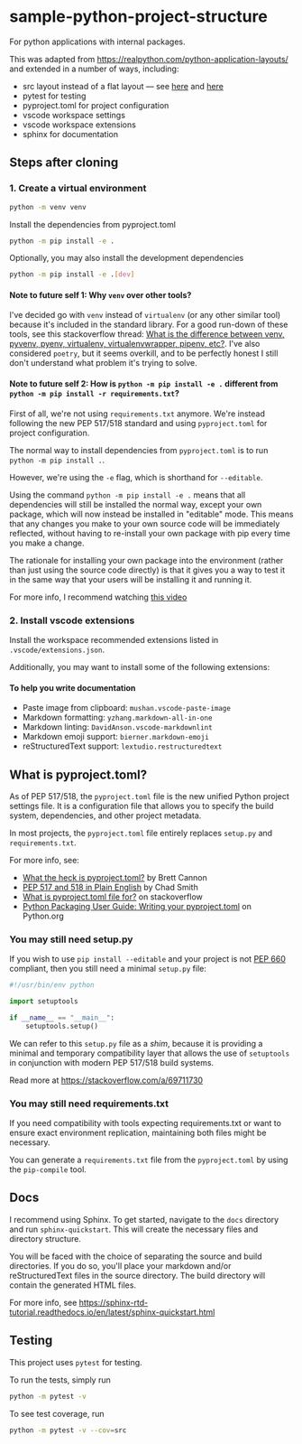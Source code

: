 # sample-python-project-structure

For python applications with internal packages.

This was adapted from <https://realpython.com/python-application-layouts/> and extended in a number of ways, including:

- src layout instead of a flat layout — see [here](https://packaging.python.org/en/latest/discussions/src-layout-vs-flat-layout/) and [here](https://www.b-list.org/weblog/2023/dec/15/python-packaging-src-layout/)
- pytest for testing
- pyproject.toml for project configuration
- vscode workspace settings
- vscode workspace extensions
- sphinx for documentation

## Steps after cloning

### 1. Create a virtual environment

```bash
python -m venv venv
```

Install the dependencies from pyproject.toml

```bash
python -m pip install -e .
```

Optionally, you may also install the development dependencies

```bash
python -m pip install -e .[dev]
```

#### Note to future self 1: Why `venv` over other tools?

I've decided go with `venv` instead of `virtualenv` (or any other similar tool) because it's included in the standard library.
For a good run-down of these tools, see this stackoverflow thread:
[What is the difference between venv, pyvenv, pyenv, virtualenv, virtualenvwrapper, pipenv, etc?](https://stackoverflow.com/questions/41573587/what-is-the-difference-between-venv-pyvenv-pyenv-virtualenv-virtualenvwrapper).
I've also considered `poetry`, but it seems overkill, and to be perfectly honest I still don't understand what problem it's trying to solve.

#### Note to future self 2: How is `python -m pip install -e .` different from `python -m pip install -r requirements.txt`?

First of all, we're not using `requirements.txt` anymore.
We're instead following the new PEP 517/518 standard and using `pyproject.toml` for project configuration.

The normal way to install dependencies from `pyproject.toml` is to run `python -m pip install .`.

However, we're using the `-e` flag, which is shorthand for `--editable`.

Using the command `python -m pip install -e .` means that all dependencies will still be installed the normal way, except your own package, which will now instead be installed in "editable" mode.
This means that any changes you make to your own source code will be immediately reflected, without having to re-install your own package with pip every time you make a change.

The rationale for installing your own package into the environment (rather than just using the source code directly) is that it gives you a way to test it in the same way that your users will be installing it and running it.

For more info, I recommend watching [this video](https://www.youtube.com/watch?v=QMY-OkckDwo)

### 2. Install vscode extensions

Install the workspace recommended extensions listed in `.vscode/extensions.json`.

Additionally, you may want to install some of the following extensions:

#### To help you write documentation

- Paste image from clipboard: `mushan.vscode-paste-image`
- Markdown formatting: `yzhang.markdown-all-in-one`
- Markdown linting: `DavidAnson.vscode-markdownlint`
- Markdown emoji support: `bierner.markdown-emoji`
- reStructuredText support: `lextudio.restructuredtext`

## What is pyproject.toml?

As of PEP 517/518, the `pyproject.toml` file is the new unified Python project settings file.
It is a configuration file that allows you to specify the build system, dependencies, and other project metadata.

In most projects, the `pyproject.toml` file entirely replaces `setup.py` and `requirements.txt`.

For more info, see:

- [What the heck is pyproject.toml?](https://snarky.ca/what-the-heck-is-pyproject-toml/) by Brett Cannon
- [PEP 517 and 518 in Plain English](https://chadsmith-software.medium.com/pep-517-and-518-in-plain-english-47208ca8b7a6) by Chad Smith
- [What is pyproject.toml file for?](https://stackoverflow.com/questions/62983756/what-is-pyproject-toml-file-for) on stackoverflow
- [Python Packaging User Guide: Writing your pyproject.toml](https://packaging.python.org/en/latest/guides/writing-pyproject-toml/) on Python.org

### You may still need setup.py

If you wish to use `pip install --editable` and your project is not [PEP 660](https://peps.python.org/pep-0660/) compliant, then you still need a minimal `setup.py` file:

```python
#!/usr/bin/env python

import setuptools

if __name__ == "__main__":
    setuptools.setup()
```

We can refer to this `setup.py` file as a _shim_, because it is providing a minimal and temporary compatibility layer that allows the use of `setuptools` in conjunction with modern PEP 517/518 build systems.

Read more at <https://stackoverflow.com/a/69711730>

### You may still need requirements.txt

If you need compatibility with tools expecting requirements.txt or want to ensure exact environment replication, maintaining both files might be necessary.

You can generate a `requirements.txt` file from the `pyproject.toml` by using the `pip-compile` tool.

## Docs

I recommend using Sphinx.
To get started, navigate to the `docs` directory and run `sphinx-quickstart`.
This will create the necessary files and directory structure.

You will be faced with the choice of separating the source and build directories.
If you do so, you'll place your markdown and/or reStructuredText files in the source directory.
The build directory will contain the generated HTML files.

For more info, see <https://sphinx-rtd-tutorial.readthedocs.io/en/latest/sphinx-quickstart.html>

## Testing

This project uses `pytest` for testing.

To run the tests, simply run

```bash
python -m pytest -v
```

To see test coverage, run

```bash
python -m pytest -v --cov=src
```
